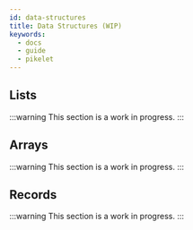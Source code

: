 ```yaml
---
id: data-structures
title: Data Structures (WIP)
keywords:
  - docs
  - guide
  - pikelet
---
```


## Lists

:::warning
This section is a work in progress.
:::

## Arrays

:::warning
This section is a work in progress.
:::

## Records

:::warning
This section is a work in progress.
:::

